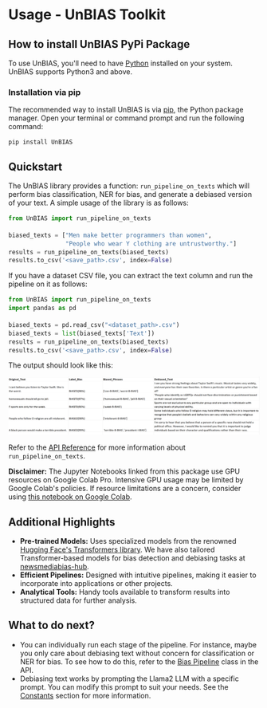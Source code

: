 
# Usage - UnBIAS Toolkit

## How to install UnBIAS PyPi Package

To use UnBIAS, you'll need to have [Python](https://www.python.org/downloads/) installed on your system. UnBIAS supports Python3 and above.

### Installation via pip

The recommended way to install UnBIAS is via [pip](https://pip.pypa.io/en/stable/), the Python package manager. Open your terminal or command prompt and run the following command:

```
pip install UnBIAS
```

## Quickstart

The UnBIAS library provides a function: `run_pipeline_on_texts` which will perform bias classification, NER for bias, and generate a debiased version of your text. A simple usage of the library is as follows:

```python
from UnBIAS import run_pipeline_on_texts

biased_texts = ["Men make better programmers than women", 
                "People who wear Y clothing are untrustworthy."]
results = run_pipeline_on_texts(biased_texts)
results.to_csv('<save_path>.csv', index=False)
```

If you have a dataset CSV file, you can extract the text column and run the pipeline on it as follows:

```python
from UnBIAS import run_pipeline_on_texts
import pandas as pd 

biased_texts = pd.read_csv("<dataset_path>.csv")
biased_texts = list(biased_texts['Text'])
results = run_pipeline_on_texts(biased_texts)
results.to_csv('<save_path>.csv', index=False)
```

The output should look like this:

![Output](./images/output.png)

Refer to the [API Reference](core_functions.md) for more information about `run_pipeline_on_texts`.

**Disclaimer:** The Jupyter Notebooks linked from this package use GPU resources on Google Colab Pro. Intensive GPU usage may be limited by Google Colab's policies. If resource limitations are a concern, consider using [this notebook on Google Colab](https://drive.google.com/file/d/1RivDKlnQEUc1JcvC78DKUPca_JfkJnx2/view?usp=sharing).

## Additional Highlights

- **Pre-trained Models:** Uses specialized models from the renowned [Hugging Face's Transformers library](https://huggingface.co/docs/transformers/index). We have also tailored Transformer-based models for bias detection and debiasing tasks at [newsmediabias-hub](https://huggingface.co/newsmediabias).
- **Efficient Pipelines:** Designed with intuitive pipelines, making it easier to incorporate into applications or other projects.
- **Analytical Tools:** Handy tools available to transform results into structured data for further analysis.

## What to do next?

- You can individually run each stage of the pipeline. For instance, maybe you only care about debiasing text without concern for classification or NER for bias. To see how to do this, refer to the [Bias Pipeline](bias_pipeline.md) class in the API.
- Debiasing text works by prompting the Llama2 LLM with a specific prompt. You can modify this prompt to suit your needs. See the [Constants](constants.md) section for more information.
```
 
